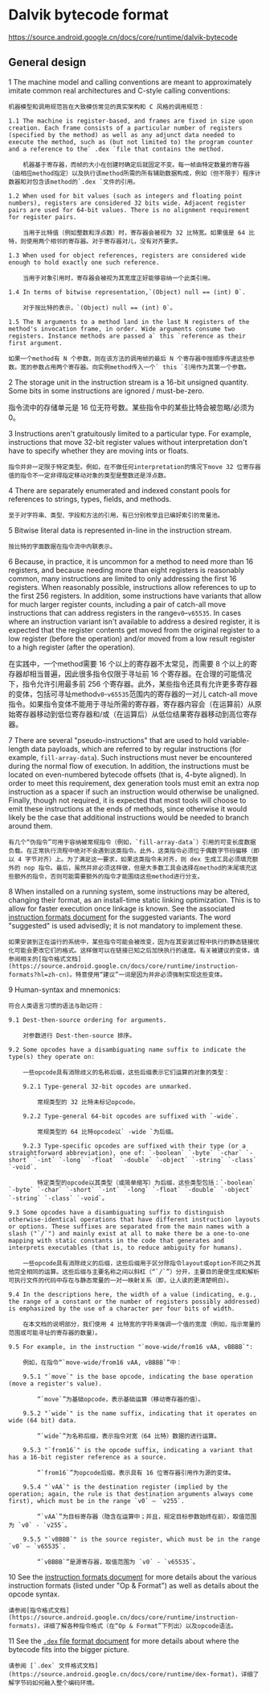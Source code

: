 # Dalvik bytecode format
https://source.android.google.cn/docs/core/runtime/dalvik-bytecode

## General design
1 The machine model and calling conventions are meant to approximately imitate common real architectures and C-style calling conventions:

    机器模型和调用规范旨在大致模仿常见的真实架构和 C 风格的调用规范：

    1.1 The machine is register-based, and frames are fixed in size upon creation. Each frame consists of a particular number of registers (specified by the method) as well as any adjunct data needed to execute the method, such as (but not limited to) the program counter and a reference to the` .dex `file that contains the method.

        机器基于寄存器，而帧的大小在创建时确定后就固定不变。每一帧由特定数量的寄存器（由相应method指定）以及执行该method所需的所有辅助数据构成，例如（但不限于）程序计数器和对包含该method的`.dex `文件的引用。

    1.2 When used for bit values (such as integers and floating point numbers), registers are considered 32 bits wide. Adjacent register pairs are used for 64-bit values. There is no alignment requirement for register pairs.

        当用于比特值（例如整数和浮点数）时，寄存器会被视为 32 比特宽。如果值是 64 比特，则使用两个相邻的寄存器。对于寄存器对儿，没有对齐要求。

    1.3 When used for object references, registers are considered wide enough to hold exactly one such reference.

        当用于对象引用时，寄存器会被视为其宽度正好能够容纳一个此类引用。

    1.4 In terms of bitwise representation,`(Object) null == (int) 0`.

        对于按比特的表示，`(Object) null == (int) 0`。

    1.5 The N arguments to a method land in the last N registers of the method's invocation frame, in order. Wide arguments consume two registers. Instance methods are passed a` this `reference as their first argument.

    如果一个method有 N 个参数，则在该方法的调用帧的最后 N 个寄存器中按顺序传递这些参数。宽的参数占用两个寄存器。向实例method传入一个` this `引用作为其第一个参数。

2 The storage unit in the instruction stream is a 16-bit unsigned quantity. Some bits in some instructions are ignored / must-be-zero.

  指令流中的存储单元是 16 位无符号数。某些指令中的某些比特会被忽略/必须为 0。

3 Instructions aren't gratuitously limited to a particular type. For example, instructions that move 32-bit register values without interpretation don't have to specify whether they are moving ints or floats.

    指令并非一定限于特定类型。例如，在不做任何interpretation的情况下move 32 位寄存器值的指令不一定非得指定移动对象的类型是整数还是浮点数。

4 There are separately enumerated and indexed constant pools for references to strings, types, fields, and methods.

    至于对字符串、类型、字段和方法的引用，有已分别枚举且已编好索引的常量池。

5 Bitwise literal data is represented in-line in the instruction stream.

    按比特的字面数据在指令流中内联表示。

6 Because, in practice, it is uncommon for a method to need more than 16 registers, and because needing more than eight registers is reasonably common, many instructions are limited to only addressing the first 16 registers. When reasonably possible, instructions allow references to up to the first 256 registers. In addition, some instructions have variants that allow for much larger register counts, including a pair of catch-all move instructions that can address registers in the range` v0 `–` v65535 `. In cases where an instruction variant isn't available to address a desired register, it is expected that the register contents get moved from the original register to a low register (before the operation) and/or moved from a low result register to a high register (after the operation).

   在实践中，一个method需要 16 个以上的寄存器不太常见，而需要 8 个以上的寄存器却相当普遍，因此很多指令仅限于寻址前 16 个寄存器。在合理的可能情况下，指令允许引用最多前 256 个寄存器。此外，某些指令还具有允许更多寄存器的变体，包括可寻址method` v0 `-` v65535 `范围内的寄存器的一对儿 catch-all move 指令。如果指令变体不能用于寻址所需的寄存器，寄存器内容会（在运算前）从原始寄存器移动到低位寄存器和/或（在运算后）从低位结果寄存器移动到高位寄存器。

7 There are several "pseudo-instructions" that are used to hold variable-length data payloads, which are referred to by regular instructions (for example, `fill-array-data`). Such instructions must never be encountered during the normal flow of execution. In addition, the instructions must be located on even-numbered bytecode offsets (that is, 4-byte aligned). In order to meet this requirement, dex generation tools must emit an extra nop instruction as a spacer if such an instruction would otherwise be unaligned. Finally, though not required, it is expected that most tools will choose to emit these instructions at the ends of methods, since otherwise it would likely be the case that additional instructions would be needed to branch around them.

    有几个“伪指令”可用于容纳被常规指令（例如，`fill-array-data`）引用的可变长度数据负载。在正常执行流程中绝对不会遇到这类指令。此外，这类指令必须位于偶数字节码偏移（即以 4 字节对齐）上。为了满足这一要求，如果这类指令未对齐，则 dex 生成工具必须填充额外的 nop 指令。最后，虽然并非必须这样做，但是大多数工具会选择在method的末尾填充这些额外的指令，否则可能需要额外的指令才能围绕这些method进行分支。

8 When installed on a running system, some instructions may be altered, changing their format, as an install-time static linking optimization. This is to allow for faster execution once linkage is known. See the associated [instruction formats document](https://source.android.google.cn/docs/core/runtime/instruction-formats?hl=zh-cn) for the suggested variants. The word "suggested" is used advisedly; it is not mandatory to implement these.

    如果安装到正在运行的系统中，某些指令可能会被改变，因为在其安装过程中执行的静态链接优化可能会更改它们的格式。这样做可以在链接已知之后加快执行的速度。有关被建议的变体，请参阅相关的[指令格式文档](https://source.android.google.cn/docs/core/runtime/instruction-formats?hl=zh-cn)。特意使用“建议”一词是因为并非必须强制实现这些变体。

9 Human-syntax and mnemonics:

    符合人类语言习惯的语法与助记符：

    9.1 Dest-then-source ordering for arguments.

        对参数进行 Dest-then-source 排序。

    9.2 Some opcodes have a disambiguating name suffix to indicate the type(s) they operate on:

        一些opcode具有消除歧义的名称后缀，这些后缀表示它们运算的对象的类型：

        9.2.1 Type-general 32-bit opcodes are unmarked.

            常规类型的 32 比特未标记opcode。

        9.2.2 Type-general 64-bit opcodes are suffixed with `-wide`.

            常规类型的 64 比特opcode以` -wide `为后缀。

        9.2.3 Type-specific opcodes are suffixed with their type (or a straightforward abbreviation), one of: `-boolean` `-byte` `-char` `-short` `-int` `-long` `-float` `-double` `-object` `-string` `-class` `-void`.

            特定类型的opcode以其类型（或简单缩写）为后缀，这些类型包括：`-boolean` `-byte` `-char` `-short` `-int` `-long` `-float` `-double` `-object` `-string` `-class` `-void`。

    9.3 Some opcodes have a disambiguating suffix to distinguish otherwise-identical operations that have different instruction layouts or options. These suffixes are separated from the main names with a slash ("`/`") and mainly exist at all to make there be a one-to-one mapping with static constants in the code that generates and interprets executables (that is, to reduce ambiguity for humans).

        一些opcode具有消除歧义的后缀，这些后缀用于区分除指令layout或option不同之外其他完全相同的运算。这些后缀与主要名称之间以斜杠（“`/`”）分开，主要目的是使生成和解析可执行文件的代码中存在与静态常量的一对一映射关系（即，让人读的更清楚明白）。

    9.4 In the descriptions here, the width of a value (indicating, e.g., the range of a constant or the number of registers possibly addressed) is emphasized by the use of a character per four bits of width.

        在本文档的说明部分，我们使用 4 比特宽的字符来强调一个值的宽度（例如，指示常量的范围或可能寻址的寄存器的数量）。

    9.5 For example, in the instruction "`move-wide/from16 vAA, vBBBB`":

        例如，在指令“`move-wide/from16 vAA, vBBBB`”中：

        9.5.1 "`move`" is the base opcode, indicating the base operation (move a register's value).

            “`move`”为基础opcode，表示基础运算（移动寄存器的值）。

        9.5.2 "`wide`" is the name suffix, indicating that it operates on wide (64 bit) data.

            “`wide`”为名称后缀，表示指令对宽（64 比特）数据的进行运算。

        9.5.3 "`from16`" is the opcode suffix, indicating a variant that has a 16-bit register reference as a source.

            “`from16`”为opcode后缀，表示具有 16 位寄存器引用作为源的变体。

        9.5.4 "`vAA`" is the destination register (implied by the operation; again, the rule is that destination arguments always come first), which must be in the range `v0` – `v255`.

            “`vAA`”为目标寄存器（隐含在运算中；并且，规定目标参数始终在前），取值范围为 `v0` - `v255`。

        9.5.5 "`vBBBB`" is the source register, which must be in the range `v0` – `v65535`.

            “`vBBBB`”是源寄存器，取值范围为 `v0` - `v65535`。

10 See the [instruction formats document](https://source.android.google.cn/docs/core/runtime/instruction-formats) for more details about the various instruction formats (listed under "Op & Format") as well as details about the opcode syntax.

    请参阅[指令格式文档](https://source.android.google.cn/docs/core/runtime/instruction-formats)，详细了解各种指令格式（在“Op & Format”下列出）以及opcode语法。

11 See the [`.dex` file format document](https://source.android.google.cn/docs/core/runtime/dex-format) for more details about where the bytecode fits into the bigger picture.

    请参阅 [`.dex` 文件格式文档](https://source.android.google.cn/docs/core/runtime/dex-format)，详细了解字节码如何融入整个编码环境。
